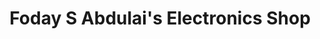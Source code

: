 ---
title: "Foday S Abdulai's Electronics Shop"
url: /kailahun/foday-s-abdulais-electronics-shop/
shop: electronics
---